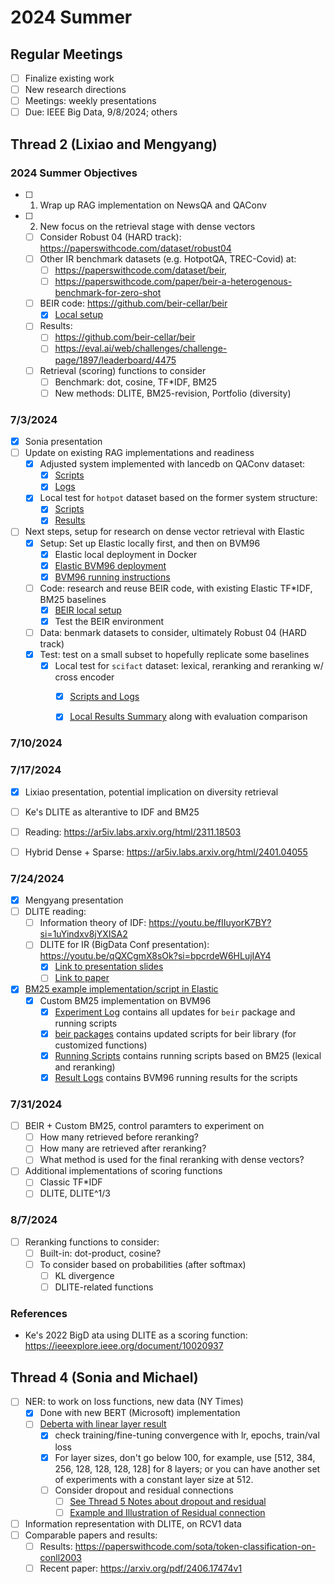 # 2024 Summer

## Regular Meetings

* [ ] Finalize existing work
* [ ] New research directions
* [ ] Meetings: weekly presentations
* [ ] Due: IEEE Big Data, 9/8/2024; others

## Thread 2 (Lixiao and Mengyang)

### 2024 Summer Objectives

* [ ] 1. Wrap up RAG implementation on NewsQA and QAConv
* [ ] 2. New focus on the retrieval stage with dense vectors
  * [ ] Consider Robust 04 (HARD track): https://paperswithcode.com/dataset/robust04
  * [ ] Other IR benchmark datasets (e.g. HotpotQA, TREC-Covid) at: 
    * [ ] https://paperswithcode.com/dataset/beir, 
    * [ ] https://paperswithcode.com/paper/beir-a-heterogenous-benchmark-for-zero-shot
  * [ ] BEIR code: https://github.com/beir-cellar/beir
    * [x] [Local setup](./Thread2/BEIR/BEIR_local_setup.md)
  * [ ] Results: 
    * [ ] https://github.com/beir-cellar/beir
    * [ ] https://eval.ai/web/challenges/challenge-page/1897/leaderboard/4475
  * [ ] Retrieval (scoring) functions to consider
      * [ ] Benchmark: dot, cosine, TF*IDF, BM25
      * [ ] New methods: DLITE, BM25-revision, Portfolio (diversity)

### 7/3/2024

* [x] Sonia presentation
* [ ] Update on existing RAG implementations and readiness
    * [x] Adjusted system implemented with lancedb on QAConv dataset:
      * [x] [Scripts](./Thread2/Running_Scripts/qaconv_lancedb.ipynb)
      * [x] [Logs](./Thread2/Running_Scripts/combined_chunks3.log)
    * [x] Local test for `hotpot` dataset based on the former system structure:
      * [x] [Scripts](./Thread2/HOTPOT/QA_hotpot.ipynb)
      * [x] [Results](./Thread2/HOTPOT/output_hotpot.csv)      
* [ ] Next steps, setup for research on dense vector retrieval with Elastic
  * [x] Setup: Set up Elastic locally first, and then on BVM96
    * [x] Elastic local deployment in Docker
    * [x] [Elastic BVM96 deployment](./Thread2/BEIR/BEIR_setup.md/#4-elastic-deployment-on-bvm96)
    * [x] [BVM96 running instructions](./Thread2/BEIR/BEIR_setup.md/#5-workflow-of-running-the-scripts-on-the-remote-machine)
  * [ ] Code: research and reuse BEIR code, with existing Elastic TF*IDF, BM25 baselines
    * [x] [BEIR local setup](./Thread2/BEIR/BEIR_setup.md/#step-by-step-local-deployment-of-beir-code)
    * [x] Test the BEIR environment
  * [ ] Data: benmark datasets to consider, ultimately Robust 04 (HARD track)
  * [x] Test: test on a small subset to hopefully replicate some baselines
    * [x] Local test for `scifact` dataset: lexical, reranking and reranking w/ cross encoder
      * [x] [Scripts and Logs](./Thread2/BEIR/BEIR_example_results)
      * [x] [Local Results Summary](./Thread2/BEIR/BEIR_local_results.md) along with evaluation comparison



### 7/10/2024

### 7/17/2024

* [x] Lixiao presentation, potential implication on diversity retrieval
* [ ] Ke's DLITE as alterantive to IDF and BM25
* [ ] Reading: https://ar5iv.labs.arxiv.org/html/2311.18503
* [ ] Hybrid Dense + Sparse: https://ar5iv.labs.arxiv.org/html/2401.04055


### 7/24/2024

* [x] Mengyang presentation
* [ ] DLITE reading: 
  * [ ] Information theory of IDF: https://youtu.be/fIIuyorK7BY?si=1uYindxv8jYXISA2
  * [ ] DLITE for IR (BigData Conf presentation): https://youtu.be/qQXCgmX8sOk?si=bpcrdeW6HLujIAY4
    * [x] [Link to presentation slides](Reading/dlite_ir_ke.pdf)
    * [ ] [Link to paper](https://www.tud.ttu.ee/im/Ahti.Lohk/Papers/Alternatives_to_Classic_BM25-IDF_based_on_a_New_Information_Theoretical_Framework%20%281%29.pdf)
* [x] [BM25 example implementation/script in Elastic](elastic_scoring.md)
  * [x] Custom BM25 implementation on BVM96
    * [x] [Experiment Log](./Thread2/BEIR/Experiment_log.md) contains all updates for `beir` package and running scripts
    * [x] [beir packages](./Thread2/BEIR/beir-main/) contains updated scripts for beir library (for customized functions)
    * [x] [Running Scripts](./Thread2/BEIR/experiment_scripts/) contains running scripts based on BM25 (lexical and reranking)
    * [x] [Result Logs](./Thread2/BEIR/result_logs/) contains BVM96 running results for the scripts

### 7/31/2024

* [ ] BEIR + Custom BM25, control paramters to experiment on
  * [ ] How many retrieved before reranking? 
  * [ ] How many are retrieved after reranking? 
  * [ ] What method is used for the final reranking with dense vectors? 
* [ ] Additional implementations of scoring functions
  * [ ] Classic TF*IDF
  * [ ] DLITE, DLITE^1/3

### 8/7/2024

* [ ] Reranking functions to consider: 
  * [ ] Built-in: dot-product, cosine? 
  * [ ] To consider based on probabilities (after softmax)
    * [ ] KL divergence
    * [ ] DLITE-related functions

### References

* Ke's 2022 BigD ata using DLITE as a scoring function: https://ieeexplore.ieee.org/document/10020937

## Thread 4 (Sonia and Michael)

* [ ] NER: to work on loss functions, new data (NY Times)
  * [X] Done with new BERT (Microsoft) implementation
  * [ ] [Deberta with linear layer result](./Thread4/deberta_with_linear_layer)
    * [X] check training/fine-tuning convergence with lr, epochs, train/val loss
    * [X] For layer sizes, don't go below 100, for example, use [512, 384, 256, 128, 128, 128, 128] for 8 layers; or you can have another set of experiments with a constant layer size at 512. 
    * [ ] Consider dropout and residual connections
      * [ ] [See Thread 5 Notes about dropout and residual](./Thread5/thread5_notes.md)
      * [ ] [Example and Illustration of Residual connection](./Thread5/examples2.md)
* [ ] Information representation with DLITE, on RCV1 data
* [ ] Comparable papers and results: 
  * [ ] Results: https://paperswithcode.com/sota/token-classification-on-conll2003
  * [ ] Recent paper: https://arxiv.org/pdf/2406.17474v1
